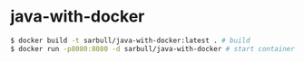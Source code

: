 # java-with-docker

```bash
$ docker build -t sarbull/java-with-docker:latest . # build
$ docker run -p8080:8080 -d sarbull/java-with-docker # start container
```
